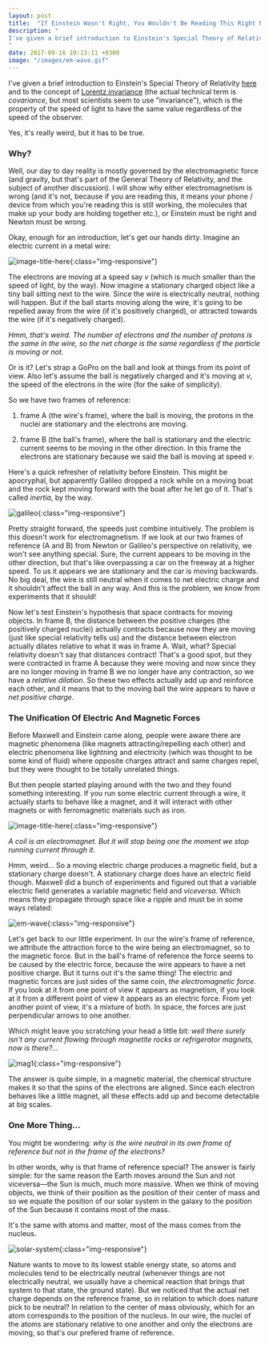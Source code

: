```yaml
---
layout: post
title:  "If Einstein Wasn't Right, You Wouldn't Be Reading This Right Now"
description: "
I've given a brief introduction to Einstein's Special Theory of Relativity here and to the concept of Lorentz invariance (the actual technical term is covariance), which is the property of the speed of light to have the same value regardless of the speed of the observer. Yes, it's really weird, but it has to be true.
"
date: 2017-09-16 10:13:11 +0300
image: "/images/em-wave.gif"
---
```

I've given a brief introduction to Einstein's Special Theory of Relativity [here](http://florintoader.net/special-relativity) and to the concept of [Lorentz invariance](https://en.wikipedia.org/wiki/Lorentz_covariance) (the actual technical term is *covariance*, but most scientists seem to use "invariance"), which is the property of the speed of light to have the same value regardless of the speed of the observer.

Yes, it's really weird, but it has to be true.

### Why?
Well, our day to day reality is mostly governed by the electromagnetic force (and gravity, but that's part of the General Theory of Relativity, and the subject of another discussion). I will show why either electromagnetism is wrong (and it's not, because if you are reading this, it means your phone / device from which you're reading this is still working, the molecules that make up your body are holding together etc.), or Einstein must be right and Newton must be wrong.

Okay, enough for an introduction, let's get our hands dirty. Imagine an electric current in a metal wire:

![image-title-here](/images/current.png){:class="img-responsive"}

The electrons are moving at a speed say *v* (which is much smaller than the speed of light, by the way). Now imagine a stationary charged object like a tiny ball sitting next to the wire. Since the wire is electrically neutral, nothing will happen. But if the ball starts moving along the wire, it's going to be repelled away from the wire (if it's positively charged), or attracted towards the wire (if it's negatively charged).

*Hmm, that's weird. The number of electrons and the number of protons is the same in the wire, so the net charge is the same regardless if the particle is moving or not.*

Or is it? Let's strap a GoPro on the ball and look at things from its point of view. Also let's assume the ball is negatively charged and it's moving at *v*, the speed of the electrons in the wire (for the sake of simplicity).

So we have two frames of reference:

1. frame A (the wire's frame), where the ball is moving, the protons in the nuclei are stationary and the electrons are moving.

2. frame B (the ball's frame), where the ball is stationary and the electric current seems to be moving in the other direction. In this frame the electrons are stationary because we said the ball is moving at speed *v*.

Here's a quick refresher of relativity before Einstein. This might be apocryphal, but apparently Galileo dropped a rock while on a moving boat and the rock kept moving forward with the boat after he let go of it. That's called *inertia*, by the way.

![galileo](/images/galileo.png){:class="img-responsive"}

Pretty straight forward, the speeds just combine intuitively. The problem is this doesn't work for electromagnetism. If we look at our two frames of reference (A and B) from Newton or Galileo's perspective on relativity, we won't see anything special. Sure, the current appears to be moving in the other direction, but that's like overpassing a car on the freeway at a higher speed. To us it appears we are stationary and the car is moving backwards. No big deal, the wire is still neutral when it comes to net electric charge and it shouldn't affect the ball in any way. And this is the problem, we know from experiments that it should!

Now let's test Einstein's hypothesis that space contracts for moving objects. In frame B, the distance between the positive charges (the positively charged nuclei) actually contracts because now they are moving (just like special relativity tells us) and the distance between electron actually dilates relative to what it was in frame A. Wait, what? Special relativity doesn't say that distances contract! That's a good spot, but they were contracted in frame A because they were moving and now since they are no longer moving in frame B we no longer have any contraction, so we have a *relative dilation*. So these two effects actually add up and reinforce each other, and it means that to the moving ball the wire appears to have *a net positive charge*.

### The Unification Of Electric And Magnetic Forces
Before Maxwell and Einstein came along, people were aware there are magnetic phenomena (like magnets attracting/repelling each other) and electric phenomena like lightning and electricity (which was thought to be some kind of fluid) where opposite charges attract and same charges repel, but they were thought to be totally unrelated things.

But then people started playing around with the two and they found something interesting. If you run some electric current through a wire, it actually starts to behave like a magnet, and it will interact with other magnets or with ferromagnetic materials such as iron.

![image-title-here](/images/electromagnet.jpg){:class="img-responsive"}

*A coil is an electromagnet. But it will stop being one the moment we stop running current through it.*

Hmm, weird... So a moving electric charge produces a magnetic field, but a stationary charge doesn't. A stationary charge does have an electric field though. Maxwell did a bunch of experiments and figured out that a variable electric field generates a variable magnetic field and *viceversa*. Which means they propagate through space like a ripple and must be in some ways related:

![em-wave](/images/em-wave.gif){:class="img-responsive"}

Let's get back to our little experiment. In our the wire's frame of reference, we attribute the attraction force to the wire being an electromagnet, so to the magnetic force. But in the ball's frame of reference the force seems to be caused by the electric force, because the wire appears to have a net positive charge. But it turns out it's the same thing! The electric and magnetic forces are just sides of the same coin, *the electromagnetic force*. If you look at it from one point of view it appears as magnetism, if you look at it from a different point of view it appears as an electric force. From yet another point of view, it's a mixture of both. In space, the forces are just perpendicular arrows to one another.

Which might leave you scratching your head a little bit: *well there surely isn't any current flowing through magnetite rocks or refrigerator magnets, now is there?...*

![mag1](/images/mag1.gif){:class="img-responsive"}

The answer is quite simple, in a magnetic material, the chemical structure makes it so that the spins of the electrons are aligned. Since each electron behaves like a little magnet, all these effects add up and become detectable at big scales.

### One More Thing...
You might be wondering: *why is the wire neutral in its own frame of reference but not in the frame of the electrons?*

In other words, why is that frame of reference special? The answer is fairly simple: for the same reason the Earth moves around the Sun and not viceversa—the Sun is much, much more massive. When we think of moving objects, we think of their position as the position of their center of mass and so we equate the position of our solar system in the galaxy to the position of the Sun because it contains most of the mass.

It's the same with atoms and matter, most of the mass comes from the nucleus.

![solar-system](/images/solar-system.jpg){:class="img-responsive"}

Nature wants to move to its lowest stable energy state, so atoms and molecules tend to be electrically neutral (whenever things are not electrically neutral, we usually have a chemical reaction that brings that system to that state, the ground state). But we noticed that the actual net charge depends on the reference frame, so in relation to which does nature pick to be neutral? In relation to the center of mass obviously, which for an atom corresponds to the position of the nucleus. In our wire, the nuclei of the atoms are stationary relative to one another and only the electrons are moving, so that's our prefered frame of reference.
